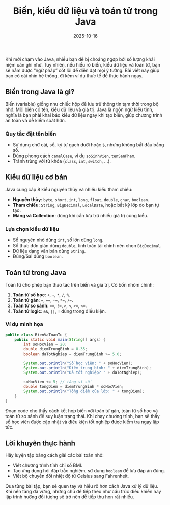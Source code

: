 ﻿---
title: "Biến, kiểu dữ liệu và toán tử trong Java"
date: 2025-10-16
draft: false
tags: ["Java", "JavaScript", "Lập trình"]
categories: ["Lập trình"]
description: "Tìm hiểu cách khai báo biến, lựa chọn kiểu dữ liệu và sử dụng toán tử cơ bản trong Java."
image: "/images/posts/bien-kieu-du-lieu-toan-tu-java.jpg"
---

Khi mới chạm vào Java, nhiều bạn dễ bị choáng ngợp bởi số lượng khái niệm cần ghi nhớ. Tuy nhiên, nếu hiểu rõ biến, kiểu dữ liệu và toán tử, bạn sẽ nắm được “ngữ pháp” cốt lõi để diễn đạt mọi ý tưởng. Bài viết này giúp bạn có cái nhìn hệ thống, đi kèm ví dụ thực tế để thực hành ngay.

## Biến trong Java là gì?

Biến (variable) giống như chiếc hộp để lưu trữ thông tin tạm thời trong bộ nhớ. Mỗi biến có tên, kiểu dữ liệu và giá trị. Java là ngôn ngữ kiểu tĩnh, nghĩa là bạn phải khai báo kiểu dữ liệu ngay khi tạo biến, giúp chương trình an toàn và dễ kiểm soát hơn.

### Quy tắc đặt tên biến

- Sử dụng chữ cái, số, ký tự gạch dưới hoặc `$`, nhưng không bắt đầu bằng số.  
- Dùng phong cách `camelCase`, ví dụ `soSinhVien`, `tenSanPham`.  
- Tránh trùng với từ khóa (`class`, `int`, `switch`, ...).

## Kiểu dữ liệu cơ bản

Java cung cấp 8 kiểu nguyên thủy và nhiều kiểu tham chiếu:

- **Nguyên thủy**: `byte`, `short`, `int`, `long`, `float`, `double`, `char`, `boolean`.  
- **Tham chiếu**: `String`, `BigDecimal`, `LocalDate`, hoặc bất kỳ lớp do bạn tự tạo.  
- **Mảng và Collection**: dùng khi cần lưu trữ nhiều giá trị cùng kiểu.

### Lựa chọn kiểu dữ liệu

- Số nguyên nhỏ dùng `int`, số lớn dùng `long`.  
- Số thực đơn giản dùng `double`, tính toán tài chính nên chọn `BigDecimal`.  
- Dữ liệu dạng văn bản dùng `String`.  
- Đúng/Sai dùng `boolean`.  

## Toán tử trong Java

Toán tử cho phép bạn thao tác trên biến và giá trị. Có bốn nhóm chính:

1. **Toán tử số học**: `+`, `-`, `*`, `/`, `%`.  
2. **Toán tử gán**: `=`, `+=`, `-=`, `*=`, `/=`.  
3. **Toán tử so sánh**: `==`, `!=`, `>`, `<`, `>=`, `<=`.  
4. **Toán tử logic**: `&&`, `||`, `!` dùng trong điều kiện.

### Ví dụ minh họa

```java
public class BienVaToanTu {
    public static void main(String[] args) {
        int soHocVien = 20;
        double diemTrungBinh = 8.35;
        boolean daTotNghiep = diemTrungBinh >= 5.0;

        System.out.println("Số học viên: " + soHocVien);
        System.out.println("Điểm trung bình: " + diemTrungBinh);
        System.out.println("Đã tốt nghiệp? " + daTotNghiep);

        soHocVien += 5; // tăng sĩ số
        double tongDiem = diemTrungBinh * soHocVien;
        System.out.println("Tổng điểm của lớp: " + tongDiem);
    }
}
```

Đoạn code cho thấy cách kết hợp biến với toán tử gán, toán tử số học và toán tử so sánh để suy luận trạng thái. Khi chạy chương trình, bạn sẽ thấy số học viên được cập nhật và điều kiện tốt nghiệp được kiểm tra ngay lập tức.

## Lời khuyên thực hành

Hãy luyện tập bằng cách giải các bài toán nhỏ:

- Viết chương trình tính chỉ số BMI.  
- Tạo ứng dụng hỏi đáp trắc nghiệm, sử dụng `boolean` để lưu đáp án đúng.  
- Viết bộ chuyển đổi nhiệt độ từ Celsius sang Fahrenheit.  

Qua từng bài tập, bạn sẽ quen tay và hiểu rõ hơn cách Java xử lý dữ liệu. Khi nền tảng đã vững, những chủ đề tiếp theo như cấu trúc điều khiển hay lập trình hướng đối tượng sẽ trở nên dễ tiếp thu hơn rất nhiều.
